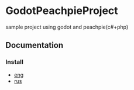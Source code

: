 # GodotPeachpieProject
sample project using godot and peachpie(с#+php)

## Documentation 

### Install

* [eng](./.docs/en/INSTALL.md)
* [rus](./.docs/ru/INSTALL.md)
